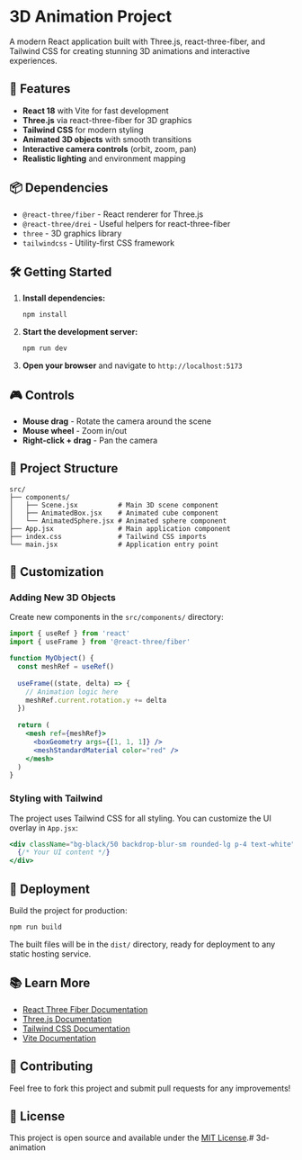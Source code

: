 # 3D Animation Project

A modern React application built with Three.js, react-three-fiber, and Tailwind CSS for creating stunning 3D animations and interactive experiences.

## 🚀 Features

- **React 18** with Vite for fast development
- **Three.js** via react-three-fiber for 3D graphics
- **Tailwind CSS** for modern styling
- **Animated 3D objects** with smooth transitions
- **Interactive camera controls** (orbit, zoom, pan)
- **Realistic lighting** and environment mapping

## 📦 Dependencies

- `@react-three/fiber` - React renderer for Three.js
- `@react-three/drei` - Useful helpers for react-three-fiber
- `three` - 3D graphics library
- `tailwindcss` - Utility-first CSS framework

## 🛠️ Getting Started

1. **Install dependencies:**
   ```bash
   npm install
   ```

2. **Start the development server:**
   ```bash
   npm run dev
   ```

3. **Open your browser** and navigate to `http://localhost:5173`

## 🎮 Controls

- **Mouse drag** - Rotate the camera around the scene
- **Mouse wheel** - Zoom in/out
- **Right-click + drag** - Pan the camera

## 📁 Project Structure

```
src/
├── components/
│   ├── Scene.jsx          # Main 3D scene component
│   ├── AnimatedBox.jsx    # Animated cube component
│   └── AnimatedSphere.jsx # Animated sphere component
├── App.jsx                # Main application component
├── index.css              # Tailwind CSS imports
└── main.jsx               # Application entry point
```

## 🎨 Customization

### Adding New 3D Objects

Create new components in the `src/components/` directory:

```jsx
import { useRef } from 'react'
import { useFrame } from '@react-three/fiber'

function MyObject() {
  const meshRef = useRef()
  
  useFrame((state, delta) => {
    // Animation logic here
    meshRef.current.rotation.y += delta
  })
  
  return (
    <mesh ref={meshRef}>
      <boxGeometry args={[1, 1, 1]} />
      <meshStandardMaterial color="red" />
    </mesh>
  )
}
```

### Styling with Tailwind

The project uses Tailwind CSS for all styling. You can customize the UI overlay in `App.jsx`:

```jsx
<div className="bg-black/50 backdrop-blur-sm rounded-lg p-4 text-white">
  {/* Your UI content */}
</div>
```

## 🚀 Deployment

Build the project for production:

```bash
npm run build
```

The built files will be in the `dist/` directory, ready for deployment to any static hosting service.

## 📚 Learn More

- [React Three Fiber Documentation](https://docs.pmnd.rs/react-three-fiber)
- [Three.js Documentation](https://threejs.org/docs/)
- [Tailwind CSS Documentation](https://tailwindcss.com/docs)
- [Vite Documentation](https://vitejs.dev/)

## 🤝 Contributing

Feel free to fork this project and submit pull requests for any improvements!

## 📄 License

This project is open source and available under the [MIT License](LICENSE).# 3d-animation
